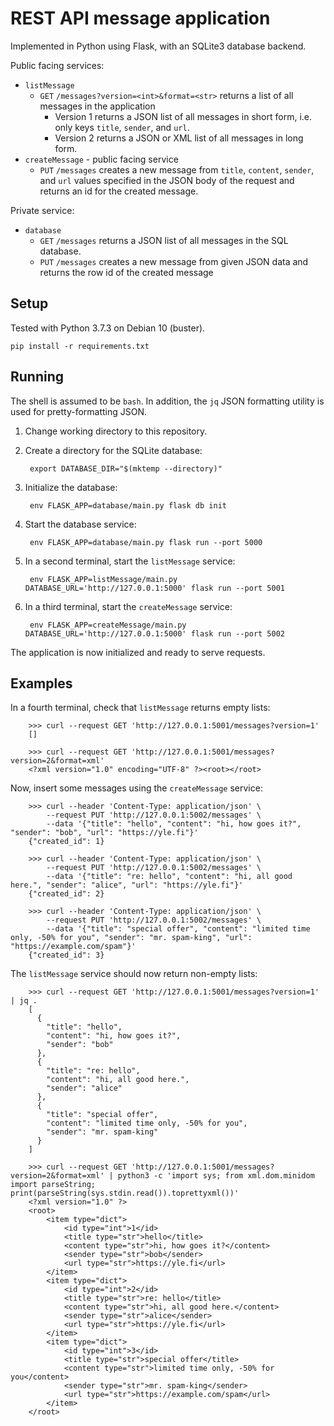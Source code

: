 # REST API message application

Implemented in Python using Flask, with an SQLite3 database backend.

Public facing services:

* `listMessage`
    * `GET` `/messages?version=<int>&format=<str>` returns a list of all messages in the application
        * Version 1 returns a JSON list of all messages in short form, i.e. only keys `title`, `sender`, and `url`.
        * Version 2 returns a JSON or XML list of all messages in long form.
* `createMessage` - public facing service
    * `PUT` `/messages` creates a new message from `title`, `content`, `sender`, and `url` values specified in the JSON body of the request and returns an id for the created message.

Private service:

* `database`
    * `GET` `/messages` returns a JSON list of all messages in the SQL database.
    * `PUT` `/messages` creates a new message from given JSON data and returns the row id of the created message

## Setup

Tested with Python 3.7.3 on Debian 10 (buster).

```
pip install -r requirements.txt
```

## Running

The shell is assumed to be `bash`.
In addition, the `jq` JSON formatting utility is used for pretty-formatting JSON.

1. Change working directory to this repository.
2. Create a directory for the SQLite database:

        export DATABASE_DIR="$(mktemp --directory)"
3. Initialize the database:

        env FLASK_APP=database/main.py flask db init
4. Start the database service:

        env FLASK_APP=database/main.py flask run --port 5000
5. In a second terminal, start the `listMessage` service:

        env FLASK_APP=listMessage/main.py DATABASE_URL='http://127.0.0.1:5000' flask run --port 5001
6. In a third terminal, start the `createMessage` service:

        env FLASK_APP=createMessage/main.py DATABASE_URL='http://127.0.0.1:5000' flask run --port 5002

The application is now initialized and ready to serve requests.

## Examples

In a fourth terminal, check that `listMessage` returns empty lists:

        >>> curl --request GET 'http://127.0.0.1:5001/messages?version=1'
        []

        >>> curl --request GET 'http://127.0.0.1:5001/messages?version=2&format=xml'
        <?xml version="1.0" encoding="UTF-8" ?><root></root>

Now, insert some messages using the `createMessage` service:

        >>> curl --header 'Content-Type: application/json' \
            --request PUT 'http://127.0.0.1:5002/messages' \
            --data '{"title": "hello", "content": "hi, how goes it?", "sender": "bob", "url": "https://yle.fi"}'
        {"created_id": 1}

        >>> curl --header 'Content-Type: application/json' \
            --request PUT 'http://127.0.0.1:5002/messages' \
            --data '{"title": "re: hello", "content": "hi, all good here.", "sender": "alice", "url": "https://yle.fi"}'
        {"created_id": 2}

        >>> curl --header 'Content-Type: application/json' \
            --request PUT 'http://127.0.0.1:5002/messages' \
            --data '{"title": "special offer", "content": "limited time only, -50% for you", "sender": "mr. spam-king", "url": "https://example.com/spam"}'
        {"created_id": 3}

The `listMessage` service should now return non-empty lists:

        >>> curl --request GET 'http://127.0.0.1:5001/messages?version=1' | jq .
        [
          {
            "title": "hello",
            "content": "hi, how goes it?",
            "sender": "bob"
          },
          {
            "title": "re: hello",
            "content": "hi, all good here.",
            "sender": "alice"
          },
          {
            "title": "special offer",
            "content": "limited time only, -50% for you",
            "sender": "mr. spam-king"
          }
        ]

        >>> curl --request GET 'http://127.0.0.1:5001/messages?version=2&format=xml' | python3 -c 'import sys; from xml.dom.minidom import parseString; print(parseString(sys.stdin.read()).toprettyxml())'
        <?xml version="1.0" ?>
        <root>
            <item type="dict">
                <id type="int">1</id>
                <title type="str">hello</title>
                <content type="str">hi, how goes it?</content>
                <sender type="str">bob</sender>
                <url type="str">https://yle.fi</url>
            </item>
            <item type="dict">
                <id type="int">2</id>
                <title type="str">re: hello</title>
                <content type="str">hi, all good here.</content>
                <sender type="str">alice</sender>
                <url type="str">https://yle.fi</url>
            </item>
            <item type="dict">
                <id type="int">3</id>
                <title type="str">special offer</title>
                <content type="str">limited time only, -50% for you</content>
                <sender type="str">mr. spam-king</sender>
                <url type="str">https://example.com/spam</url>
            </item>
        </root>
